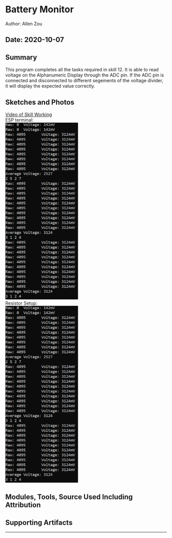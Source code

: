 #  Battery Monitor

Author: Allen Zou

Date: 2020-10-07
-----

## Summary
This program completes all the tasks required in skill 12. It is able to read voltage on the Alphanumeric Display through the ADC pin. If the ADC pin is connected and disconnected to different segements of the voltage divider, it will display the expected value correctly.

## Sketches and Photos
[Video of Skill Working](https://drive.google.com/file/d/1CVGsGA8sBBzq37AvpP_14UJzjhQLRQuM/preview)
<br>
ESP terminal:
<br>
<img src="./images/voltage1.PNG" width="45%" />
<br>
Resistor Setup:
<br>
<img src="./images/voltage1.PNG" width="45%" />


## Modules, Tools, Source Used Including Attribution


## Supporting Artifacts


-----
